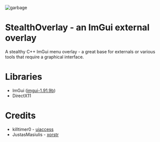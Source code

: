 ![garbage](https://img.shields.io/badge/STEALTH-OVERLAY-red)

# StealthOverlay - an ImGui external overlay
A stealthy C++ ImGui menu overlay - a great base for externals or various tools that require a graphical interface.


# Libraries
- ImGui ([imgui-1.91.9b](https://github.com/ocornut/imgui/tree/v1.91.9b))
- DirectX11

# Credits
- killtimer0 - [uiaccess](https://github.com/killtimer0/uiaccess)
- JustasMasiulis - [xorstr](https://github.com/JustasMasiulis/xorstr)
